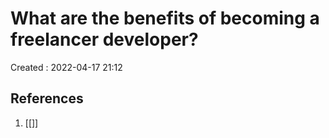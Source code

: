 # What are the benefits of becoming a freelancer developer?
Created : 2022-04-17 21:12




## References
1. [[]]